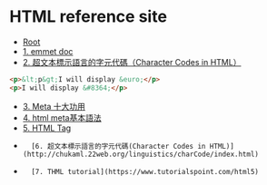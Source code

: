 ﻿# HTML reference site

*   [Root](../README.md)
*   [1. emmet doc](https://docs.emmet.io/cheat-sheet/)
*   [2. 超文本標示語言的字元代碼（Character Codes in HTML）](http://chukaml.22web.org/linguistics/charCode/index.html)
```html
<p>&lt;p&gt;I will display &euro;</p>
<p>I will display &#8364;</p>
```
*   [3. Meta 十大功用](http://www.pcnet.idv.tw/pcnet/html/17.htm)
*   [4. html meta基本語法](https://wcc723.github.io/html/2013/08/22/html-meta/)
*   [5. HTML <meta> Tag](https://www.w3schools.com/tags/tag_meta.asp)
*		[6. 超文本標示語言的字元代碼(Character Codes in HTML)](http://chukaml.22web.org/linguistics/charCode/index.html)
*		[7. THML tutorial](https://www.tutorialspoint.com/html5)







